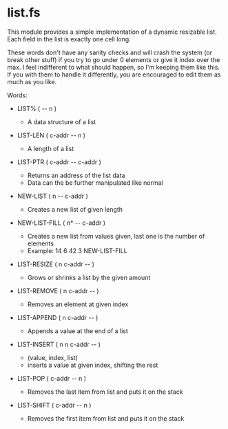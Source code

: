 # list.fs

This module provides a simple implementation of a dynamic resizable list.
Each field in the list is exactly one cell long.

These words don't have any sanity checks and will crash the system
(or break other stuff) if you try to go under 0 elements or give it
index over the max.
I feel indifferent to what should happen, so I'm keeping them like this.
If you with them to handle it differently, you are encouraged to edit
them as much as you like.

Words:

- LIST% ( -- n )
    - A data structure of a list

- LIST-LEN ( c-addr -- n )
    - A length of a list

- LIST-PTR ( c-addr -- c-addr )
    - Returns an address of the list data
    - Data can the be further manipulated like normal

- NEW-LIST ( n -- c-addr )
    - Creates a new list of given length

- NEW-LIST-FILL ( n* -- c-addr )
    - Creates a new list from values given, last one is the number of elements
    - Example: 14 6 42 3 NEW-LIST-FILL

- LIST-RESIZE ( n c-addr -- )
    - Grows or shrinks a list by the given amount

- LIST-REMOVE ( n c-addr -- )
    - Removes an element at given index

- LIST-APPEND ( n c-addr -- )
    - Appends a value at the end of a list

- LIST-INSERT ( n n c-addr -- )
    - (value, index, list)
    - inserts a value at given index, shifting the rest

- LIST-POP ( c-addr -- n )
    - Removes the last item from list and puts it on the stack

- LIST-SHIFT ( c-addr -- n )
    - Removes the first item from list and puts it on the stack
